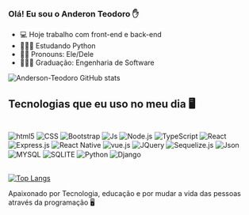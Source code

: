 ### Olá! Eu sou o Anderon Teodoro ✋

- 💻 Hoje trabalho com front-end e back-end 
- 👨🏽‍🎓 Estudando Python
- 🧔🏽 Pronouns: Ele/Dele
- 👨🏽‍🎓 Graduação: Engenharia de Software


![Anderson-Teodoro GitHub stats](https://github-readme-stats.vercel.app/api?username=anderson-teodoro&show_icons=true&theme=merko)

## Tecnologias que eu uso no meu dia 🖥️

<div style="display: inline_block"><br/>
  <img align="center" alt="html5" src="https://img.shields.io/badge/HTML5-E34F26?style=for-the-badge&logo=html5&logoColor=white" />
  <img align="center" alt="CSS" src="https://img.shields.io/badge/CSS3-1572B6?style=for-the-badge&logo=css3&logoColor=white" />
   <img align="center" alt="Bootstrap" src="https://img.shields.io/badge/Bootstrap-563D7C?style=for-the-badge&logo=bootstrap&logoColor=white" />
  <img align="center" alt="Js" src="https://img.shields.io/badge/JavaScript-F7DF1E?style=for-the-badge&logo=javascript&logoColor=black" />
  <img align="center" alt="Node.js" src="https://img.shields.io/badge/Node.js-43853D?style=for-the-badge&logo=node.js&logoColor=white" />
   <img align="center" alt="TypeScript" src="https://img.shields.io/badge/TypeScript-007ACC?style=for-the-badge&logo=typescript&logoColor=white" />
   <img align="center" alt="React" src="https://img.shields.io/badge/React-20232A?style=for-the-badge&logo=react&logoColor=61DAFB" />
   <img align="center" alt="Express.js" src="https://img.shields.io/badge/Express.js-404D59?style=for-the-badge" />
   <img align="center" alt="React Native" src="https://img.shields.io/badge/React_Native-20232A?style=for-the-badge&logo=react&logoColor=61DAFB" />
   <img align="center" alt="vue.js" src="https://img.shields.io/badge/Vue.js-35495E?style=for-the-badge&logo=vue.js&logoColor=4FC08D" />
   <img align="center" alt="JQuery" src="https://img.shields.io/badge/jQuery-0769AD?style=for-the-badge&logo=jquery&logoColor=white" />
   <img align="center" alt="Sequelize.js" src="https://img.shields.io/badge/sequelize-323330?style=for-the-badge&logo=sequelize&logoColor=blue" />
  <img align="center" alt="Json" src="https://img.shields.io/badge/json%20web%20tokens-323330?style=for-the-badge&logo=json-web-tokens&logoColor=pink" />
  <img align="center" alt="MYSQL" src="https://img.shields.io/badge/MySQL-00000F?style=for-the-badge&logo=mysql&logoColor=white" />
  <img align="center" alt="SQLITE" src="https://img.shields.io/badge/SQLite-07405E?style=for-the-badge&logo=sqlite&logoColor=white" />
   <img align="center" alt="Python" src="https://img.shields.io/badge/Python-14354C?style=for-the-badge&logo=python&logoColor=white" />
   <img align="center" alt="Django" src="https://img.shields.io/badge/Django-092E20?style=for-the-badge&logo=django&logoColor=white" />
</div><br/>

[![Top Langs](https://github-readme-stats.vercel.app/api/top-langs/?username=anderson-teodoro&layout=compact)](https://github.com/anuraghazra/github-readme-stats)

Apaixonado por Tecnologia, educação e por mudar a vida das pessoas através da programação 🖥️


